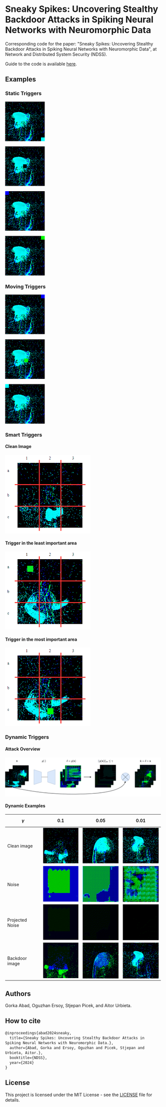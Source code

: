 # Sneaky Spikes: Uncovering Stealthy Backdoor Attacks in Spiking Neural Networks with Neuromorphic Data

Corresponding code for the paper: "Sneaky Spikes: Uncovering Stealthy Backdoor Attacks in Spiking Neural Networks with Neuromorphic Data", at Network and Distributed System Security (NDSS).

Guide to the code is available [here](how_to.md).

## Examples

### Static Triggers

![static](./figures/static/static_1.gif)

![static](./figures/static/static_2.gif)

![static](./figures/static/static_3.gif)

![static](./figures/static/static_4.gif)

### Moving Triggers

![moving](./figures/moving/moving_1.gif)

![moving](./figures/moving/moving_2.gif)

![moving](./figures/moving/moving_3.gif)

### Smart Triggers

#### Clean Image

![clean image](./figures/smart/clean_smart.gif)

#### Trigger in the least important area

![trigger](./figures/smart/least_smart.gif)

#### Trigger in the most important area

![trigger](./figures/smart/most_smart.gif)

### Dynamic Triggers

#### Attack Overview

![attack](./figures/dynamic/attack_overview.gif)

#### Dynamic Examples

|       $$\gamma$$            |   0.1	|   0.05	|  0.01 	|
|------------------	|---	|---	|---	|
| Clean image 	|  ![clean image](./figures/dynamic/clean_0.1_dynamic.gif) | ![clean image](./figures/dynamic/clean_0.05_dynamic.gif) 	|   ![clean image](./figures/dynamic/clean_0.01_dynamic.gif)	|
| Noise            	|   ![noise](./figures/dynamic/noise_0.1_dynamic.gif)	|  ![noise](./figures/dynamic/noise_0.05_dynamic.gif) 	|  ![noise](./figures/dynamic/noise_0.01_dynamic.gif) 	|
| Projected  Noise 	|  ![projection](./figures/dynamic/noise_proj_0.1_dynamic.gif) 	|   ![projection](./figures/dynamic/noise_proj_0.05_dynamic.gif)	|  ![projection](./figures/dynamic/noise_proj_0.01_dynamic.gif) 	|
| Backdoor image   	|   ![bk image](./figures/dynamic/bk_0.1_dynamic.gif)	|   ![bk image](./figures/dynamic/bk_0.05_dynamic.gif)	|   ![bk image](./figures/dynamic/bk_0.01_dynamic.gif)	|


## Authors

Gorka Abad, Oguzhan Ersoy, Stjepan Picek, and Aitor Urbieta.

## How to cite

```
@inproceedings{abad2024sneaky,
  title={Sneaky Spikes: Uncovering Stealthy Backdoor Attacks in Spiking Neural Networks with Neuromorphic Data.},
  author={Abad, Gorka and Ersoy, Oguzhan and Picek, Stjepan and Urbieta, Aitor.},
  booktitle={NDSS},
  year={2024}
}
```

## License

This project is licensed under the MIT License - see the [LICENSE](LICENSE) file for details.
